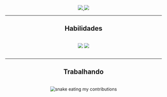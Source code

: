  
<div align="center"> 
  <a href="mailto:fkauan130@gmail.com">
    <img src="https://img.shields.io/badge/Gmail-333333?style=for-the-badge&logo=gmail&logoColor=red" />
  </a>
  <a href="https://linkedin.com/in/antonysousafrr" target="_blank">
    <img src="https://img.shields.io/badge/LinkedIn-0077B5?style=for-the-badge&logo=linkedin&logoColor=white" target="_blank" />
  </a>
</div>

 <hr/>
 
<h2 align="center">Habilidades</h2>
<br/>
<div align="center">
    <img src="https://skillicons.dev/icons?i=react,html,css,vscode,github,figma,git" />
    <img src="https://skillicons.dev/icons?i=nodejs,python,javascript,typescript,express,java,nextjs,mysql" /><br>
</div>

<br/>
<hr/>

<div align="center">
  <h2> Trabalhando </h2>
  <br>
  <img alt="snake eating my contributions" src="https://raw.githubusercontent.com/kauansousaq12/kauansousaq12/output/github-contribution-grid-snake.svg" />
  
  <br/>
</div>

<br/>
